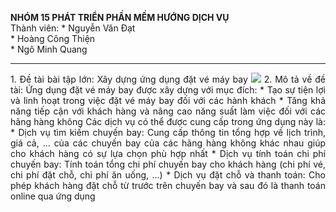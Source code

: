 **NHÓM 15 PHÁT TRIỂN PHẦN MỀM HƯỚNG DỊCH VỤ**  
Thành viên: * Nguyễn Văn Đạt  
            * Hoàng Công Thiện  
            * Ngô Minh Quang  
***
<div align = "justify">
1. Đề tài bài tập lớn: Xây dựng ứng dụng đặt vé máy bay  
<img src="https://www.google.com/search?q=%C4%91%E1%BA%B7t+chuy%E1%BA%BFn+bay&rlz=1C1UEAD_enVN991VN991&sxsrf=APwXEdcGOE4U8bhZ8PYntHEGf_4iCw-Ibg:1680619238460&source=lnms&tbm=isch&sa=X&ved=2ahUKEwiH3dfFupD-AhVytlYBHWc1BOwQ_AUoBHoECAEQBg&biw=1536&bih=780&dpr=1.25#imgrc=aUqpk9TZbe947M">  
2. Mô tả về đề tài: Ứng dụng đặt vé máy bay được xây dựng với mục đích:    
  * Tạo sự tiện lợi và linh hoạt trong việc đặt vé máy bay đối với các hành khách  
  * Tăng khả năng tiếp cận với khách hàng và nâng cao năng suất làm việc đối với các hãng hàng không  
  Các dịch vụ có thể được cung cấp trong ứng dụng này là:  
  * Dịch vụ tìm kiếm chuyến bay: Cung cấp thông tin tổng hợp về lịch trình, giá cả, ... của các chuyến bay của các hãng hàng không khác nhau giúp cho khách hàng có sự lựa chọn phù hợp nhất  
  * Dịch vụ tính toán chi phí chuyến bay: Tính toán tổng chi phí chuyến bay cho khách hàng (chi phí vé, chi phí đặt chỗ, chi phí ăn uống, ...)  
  * Dịch vụ đặt chỗ và thanh toán: Cho phép khách hàng đặt chỗ từ trước trên chuyến bay và sau đó là thanh toán online qua ứng dụng  
